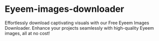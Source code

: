 # Eyeem-images-downloader
Effortlessly download captivating visuals with our Free Eyeem Images Downloader. Enhance your projects seamlessly with high-quality Eyeem images, all at no cost!
